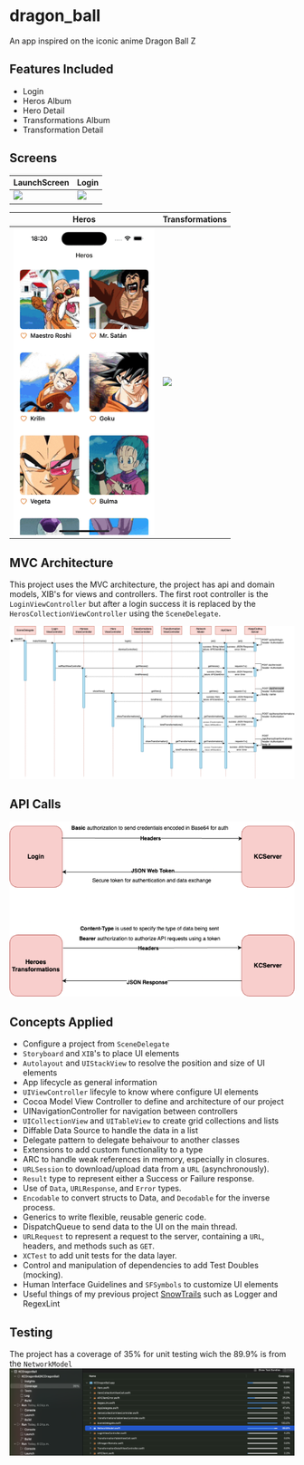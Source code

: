 # dragon_ball

An app inspired on the iconic anime Dragon Ball Z

## Features Included
* Login
* Heros Album
* Hero Detail
* Transformations Album
* Transformation Detail

## Screens
| LaunchScreen | Login |
|--------|------|
| <img src="Images/launchScreen.mp4" width="250"/>  | <img src="Images/login.mp4" width="250"/> |

| Heros | Transformations |
|--------|------|
| <img src="Images/heroDetail.gif" width="250"/>  | <img src="Images/transformations.gif" width="250"/> |

## MVC Architecture

This project uses the MVC architecture, the project has api and domain models, XIB's for views and controllers. The first root controller is the `LoginViewController` but after a login success it is replaced by the `HerosCollectionViewController` using the `SceneDelegate`.

![](Images/sequence_diagram.png)


## API Calls

![](Images/url_request.png) 

## Concepts Applied
* Configure a project from `SceneDelegate`
* `Storyboard` and `XIB`'s to place UI elements
* `Autolayout` and `UIStackView` to resolve the position and size of UI elements
* App lifecycle as general information
* `UIViewController` lifecyle to know where configure UI elements
* Cocoa Model View Controller to define and architecture of our project
* UINavigationController for navigation between controllers
* `UICollectionView` and `UITableView` to create grid collections and lists
* Diffable Data Source to handle the data in a list
* Delegate pattern to delegate behaivour to another classes
* Extensions to add custom functionality to a type
* ARC to handle weak references in memory, especially in closures.
* `URLSession` to download/upload data from a `URL` (asynchronously).
* `Result` type to represent either a Success or Failure response.
* Use of `Data`, `URLResponse`, and `Error` types.
* `Encodable` to convert structs to Data, and `Decodable` for the inverse process.
* Generics to write flexible, reusable generic code.
* DispatchQueue to send data to the UI on the main thread.
* `URLRequest` to represent a request to the server, containing a `URL`, headers, and methods such as `GET`.
* `XCTest` to add unit tests for the data layer.
* Control and manipulation of dependencies to add Test Doubles (mocking).
* Human Interface Guidelines and `SFSymbols` to customize UI elements
* Useful things of my previous project [SnowTrails](https://github.com/anagumo/snow_trails) such as Logger and RegexLint

## Testing 

The project has a coverage of 35% for unit testing wich the 89.9% is from the `NetworkModel`
![](Images/coverage.png)